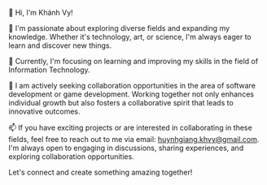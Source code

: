 👋 Hi, I'm Khánh Vy!

👀 I'm passionate about exploring diverse fields and expanding my knowledge. Whether it's technology, art, or science, I'm always eager to learn and discover new things.

🌱 Currently, I'm focusing on learning and improving my skills in the field of Information Technology.

💞️ I am actively seeking collaboration opportunities in the area of software development or game development. Working together not only enhances individual growth but also fosters a collaborative spirit that leads to innovative outcomes.

📫 If you have exciting projects or are interested in collaborating in these fields, feel free to reach out to me via email: huynhgiang.khvy@gmail.com. I'm always open to engaging in discussions, sharing experiences, and exploring collaboration opportunities.

Let's connect and create something amazing together!

<!---
HGKhanhVy/HGKhanhVy is a ✨ special ✨ repository because its `README.md` (this file) appears on your GitHub profile.
You can click the Preview link to take a look at your changes.
--->
